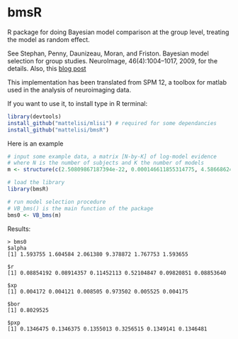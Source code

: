 
# bmsR
R package for doing Bayesian model comparison at the group level, treating the model as random effect.

See Stephan, Penny, Daunizeau, Moran, and Friston. Bayesian model selection for group studies. NeuroImage, 46(4):1004–1017, 2009, for the details. Also, this [blog post](https://mattelisi.github.io/post/bms/)

This implementation has been translated from SPM 12, a toolbox for matlab used in the analysis of neuroimaging data.

If you want to use it, to install type in R terminal:
```R
library(devtools)
install_github("mattelisi/mlisi") # required for some dependancies
install_github("mattelisi/bmsR")
```

Here is an example
```R
# input some example data, a matrix [N-by-K] of log-model evidence
# where N is the number of subjects and K the number of models
m <- structure(c(2.50809867187394e-22, 0.000146611855314775, 4.58668624689671e-25, 4.10535400464176e-07, 0.0686634208305935, 0.0367833971579169, 0.000110346493359948, 1.68129802885811e-08, 0.108275519613786, 3.9578164134093e-11, 0.0367837099909541, 1.08999881504e-07, 0.0343412062159018,  0.00446326510403562, 0.00172330666747482, 0.000990826155243488,  0.158393579220946, 0.0295386936257688, 0.00012552265085804, 0.0272190104668559, 0.0530936016907313, 2.07255371227757e-10, 0.0214823528123676,   4.73437495302293e-05, 0.677938621542126, 5.20954432898137e-08,  0.000627393517771912, 0.000388486329012404, 3.17565869877651e-18,  0.191176500286399, 3.83899865682068e-07, 0.0619217494201652,   0.559188952807853, 5.06676447796227e-09, 0.0418921682773635,  0.702014475355336, 0.249399681241455, 0.862817395918837, 0.864775715064725,  0.865617369930796, 0.147322698727657, 0.643610120435765, 0.866608545004982,   0.789544918511435, 0.207285291019464, 0.866813333179825, 0.779961587662899,  0.258256692887969, 0.0337525764999333, 0.116769634805204, 0.117034665657295,   0.11714857188609, 0.497854787795748, 0.0871031579431148, 0.117282712780637,   0.106853285174707, 0.0635553531488496, 0.117310426702891, 0.105556322380037,   0.0349512426797482, 0.00456791450058339, 0.0158030402211649,  0.0158389190927326, 0.0158543351634575, 0.127765513425055, 0.0117881305510349, 0.0158724891702976, 0.0144610196138568, 0.00860128171931599,  0.0158762348036855, 0.0143238588763795, 0.00473013632753477), .Dim = c(12L, 6L), .Dimnames = list(c("1", "2", "3", "4", "5", "6", "7", "8", "9", "10", "11", "12"), c("M1", "M2", "M3", "M4", "M5", "M6")))

# load the library
library(bmsR)

# run model selection procedure
# VB_bms() is the main function of the package
bms0 <- VB_bms(m)
```

Results:
```
> bms0
$alpha
[1] 1.593755 1.604584 2.061380 9.378872 1.767753 1.593655

$r
[1] 0.08854192 0.08914357 0.11452113 0.52104847 0.09820851 0.08853640

$xp
[1] 0.004172 0.004121 0.008505 0.973502 0.005525 0.004175

$bor
[1] 0.8029525

$pxp
[1] 0.1346475 0.1346375 0.1355013 0.3256515 0.1349141 0.1346481
```


